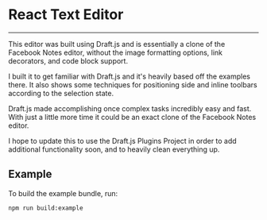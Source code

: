 # React Text Editor
---
This editor was built using Draft.js and is essentially a clone of the Facebook Notes editor, without the image formatting options, link decorators, and code block support.

I built it to get familiar with Draft.js and it's heavily based off the examples there. It also shows some techniques for positioning side and inline toolbars according to the selection state.

Draft.js made accomplishing once complex tasks incredibly easy and fast. With just a little more time it could be an exact clone of the Facebook Notes editor.

I hope to update this to use the Draft.js Plugins Project in order to add additional functionality soon, and to heavily clean everything up.

## Example
To build the example bundle, run:
```bash
npm run build:example
```
